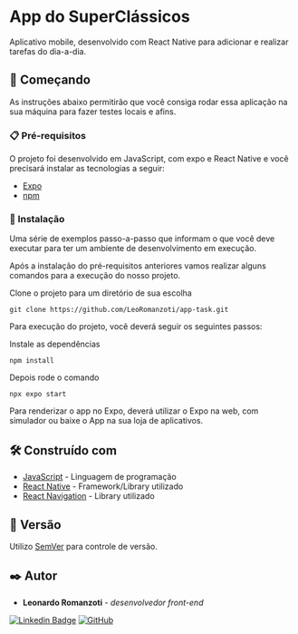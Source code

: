 # App do SuperClássicos

Aplicativo mobile, desenvolvido com React Native para adicionar e realizar tarefas do dia-a-dia.

## 🚀 Começando

As instruções abaixo permitirão que você consiga rodar essa aplicação na sua máquina para fazer testes locais e afins.

### 📋 Pré-requisitos

O projeto foi desenvolvido em JavaScript, com expo e React Native e você precisará instalar as tecnologias a seguir:

-   [Expo](https://docs.expo.dev/get-started/installation/)
-   [npm](https://docs.npmjs.com/downloading-and-installing-node-js-and-npm)

### 🔧 Instalação

Uma série de exemplos passo-a-passo que informam o que você deve executar para ter um ambiente de desenvolvimento em execução.

Após a instalação do pré-requisitos anteriores vamos realizar alguns comandos para a execução do nosso projeto.

Clone o projeto para um diretório de sua escolha

```
git clone https://github.com/LeoRomanzoti/app-task.git
```

Para execução do projeto, você deverá seguir os seguintes passos:

Instale as dependências

```
npm install
```

Depois rode o comando

```
npx expo start
```

Para renderizar o app no Expo, deverá utilizar o Expo na web, com simulador ou baixe o App na sua loja de aplicativos.

## 🛠️ Construído com

-   [JavaScript](https://www.javascript.com/) - Linguagem de programação
-   [React Native](https://reactnative.dev/) - Framework/Library utilizado
-   [React Navigation](https://reactnavigation.org/) - Library utilizado

## 📌 Versão

Utilizo [SemVer](http://semver.org/) para controle de versão.

## ✒️ Autor

-   **Leonardo Romanzoti** - _desenvolvedor front-end_

[![Linkedin Badge](https://img.shields.io/badge/-LeoRomanzoti-blue?style=flat-square&logo=Linkedin&logoColor=white&link=https://www.linkedin.com/in/leonardo-romanzoti-dev/)](https://www.linkedin.com/in/leonardo-romanzoti-dev/)
[![GitHub](https://img.shields.io/badge/-@LeoRomanzoti-black?style=flat-square&logo=Github&logoColor=white&link=https://github.com/LeoRomanzoti)](https://github.com/LeoRomanzoti)
